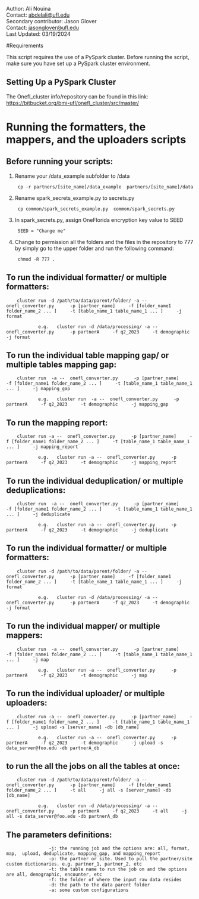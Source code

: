 

Author: Ali Nouina <br>
Contact: abdelali@ufl.edu<br>
Secondary contributor: Jason Glover <br>
Contact: jasonglover@ufl.edu<br>
Last Updated: 03/19/2024 <br>

#Requirements

This script requires the use of a PySpark cluster. Before running the script, make sure you have set up a PySpark cluster environment.

## Setting Up a PySpark Cluster

The Onefl_cluster info/repository can be found in this link: 
                        https://bitbucket.org/bmi-ufl/onefl_cluster/src/master/

# Running the formatters, the mappers, and the uploaders scripts

## Before running your scripts:

1. Rename your /data_example subfolder to /data

        cp -r partners/[site_name]/data_example  partners/[site_name]/data


2. Rename spark_secrets_example.py to secrets.py

        cp common/spark_secrets_example.py  common/spark_secrets.py


3. In spark_secrets.py, assign OneFlorida encryption key value to SEED

        SEED = "Change me"

        
4. Change to permission all the folders and the files in the repository to 777 by simply go to the upper folder and run the following command:

        chmod -R 777 .


## To run the individual formatter/ or multiple formatters:

        cluster run -d /path/to/data/parent/folder/ -a --  onefl_converter.py      -p [partner_name]     -f [folder_name1 folder_name_2 ... ]     -t [table_name_1 table_name_1 ... ]     -j format

                e.g.   cluster run -d /data/processing/ -a --  onefl_converter.py      -p partnerA     -f q2_2023     -t demographic     -j format



## To run the individual table mapping gap/ or multiple tables mapping gap:

        cluster run  -a --  onefl_converter.py      -p [partner_name]     -f [folder_name1 folder_name_2 ... ]     -t [table_name_1 table_name_1 ... ]     -j mapping_gap

                e.g.   cluster run  -a --  onefl_converter.py      -p partnerA     -f q2_2023     -t demographic     -j mapping_gap



## To run the mapping report:

        cluster run -a --  onefl_converter.py      -p [partner_name]     -f [folder_name1 folder_name_2 ... ]     -t [table_name_1 table_name_1 ... ]     -j mapping_report

                e.g.   cluster run -a --  onefl_converter.py      -p partnerA     -f q2_2023     -t demographic     -j mapping_report


## To run the individual deduplication/ or multiple deduplications:

        cluster run  -a --  onefl_converter.py      -p [partner_name]     -f [folder_name1 folder_name_2 ... ]     -t [table_name_1 table_name_1 ... ]     -j deduplicate

                e.g.   cluster run -a --  onefl_converter.py      -p partnerA     -f q2_2023     -t demographic     -j deduplicate                            




## To run the individual formatter/ or multiple formatters:

        cluster run -d /path/to/data/parent/folder/ -a --  onefl_converter.py      -p [partner_name]     -f [folder_name1 folder_name_2 ... ]     -t [table_name_1 table_name_1 ... ]     -j format

                e.g.   cluster run -d /data/processing/ -a --  onefl_converter.py      -p partnerA     -f q2_2023     -t demographic     -j format

## To run the individual mapper/ or multiple mappers:

        cluster run  -a --  onefl_converter.py      -p [partner_name]     -f [folder_name1 folder_name_2 ... ]     -t [table_name_1 table_name_1 ... ]     -j map

                e.g.   cluster run -a --  onefl_converter.py      -p partnerA     -f q2_2023     -t demographic     -j map


## To run the individual uploader/ or multiple uploaders:


        cluster run -a --  onefl_converter.py      -p [partner_name]     -f [folder_name1 folder_name_2 ... ]     -t [table_name_1 table_name_1 ... ]     -j upload -s [server_name] -db [db_name]

                e.g.   cluster run -a --  onefl_converter.py      -p partnerA     -f q2_2023     -t demographic     -j upload -s data_server@foo.edu -db partnerA_db



## to run the all the jobs on all the tables at once:
        cluster run -d /path/to/data/parent/folder/ -a --  onefl_converter.py      -p [partner_name]     -f [folder_name1 folder_name_2 ... ]     -t all     -j all -s [server_name] -db [db_name]

                e.g.   cluster run -d /data/processing/ -a --  onefl_converter.py      -p partnerA     -f q2_2023     -t all     -j all -s data_server@foo.edu -db partnerA_db

## The parameters definitions:

                    -j: the running job and the options are: all, format,  map,  upload, deduplicate, mapping_gap, and mapping_report
                    -p: the partner or site. Used to pull the partner/site custom dictionaries. e.g. partner_1, partner_2, etc
                    -t: the table name to run the job on and the options are all, demographic, encounter, etc 
                    -f: the folder of where the input raw data resides
                    -d: the path to the data parent folder
                    -a: some custom configurations
                    
